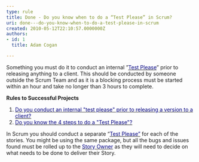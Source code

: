 ```yaml
---
type: rule
title: Done - Do you know when to do a “Test Please” in Scrum?
uri: done---do-you-know-when-to-do-a-test-please-in-scrum
created: 2010-05-12T22:10:57.0000000Z
authors:
- id: 1
  title: Adam Cogan

---
```




<span class='intro'> 
  <p>Something you must do it to conduct an internal&#160;”<a shape="rect" href="/do-you-conduct-a-＂test-please＂-internally-and-then-with-the-client"><font color="#000080">Test Please</font></a>” prior to releasing anything to a client. This should be conducted by someone outside the Scrum Team and as it is a blocking process must be started within an hour and take no longer than 3 hours to complete. 
</p>
 </span>


  <p>
    <strong>Rules to Successful Projects</strong> </p>
<ol>
    <li><a shape="rect" href="/do-you-conduct-a-＂test-please＂-internally-and-then-with-the-client"><font color="#000080">Do you conduct an internal &quot;test please&quot; prior to releasing a version to a client?</font></a> </li>
    <li><a shape="rect" href="/do-you-know-the-tools-you-need-before-a-＂test-please＂"><font color="#000080">Do you know the 4 steps to do a &quot;Test Please&quot;?</font></a> </li>
</ol>
<p class="ms-rteCustom-GreyBox">In Scrum you should conduct a separate “<a shape="rect" href="/do-you-conduct-a-＂test-please＂-internally-and-then-with-the-client"><font color="#000080">Test Please”</font></a>&#160;for each of the stories. You might be using the same package, but all the bugs and issues found must be rolled up to the <a shape="rect" href="/Pages/OwnerForEveryUserStory.aspx"><font color="#000080">Story Owner</font></a> as they will need to decide on what needs to be done to deliver their Story.</p>



